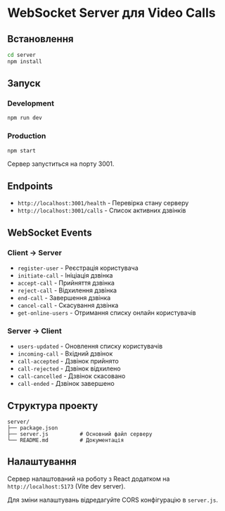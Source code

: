 # WebSocket Server для Video Calls

## Встановлення

```bash
cd server
npm install
```

## Запуск

### Development
```bash
npm run dev
```

### Production
```bash
npm start
```

Сервер запуститься на порту 3001.

## Endpoints

- `http://localhost:3001/health` - Перевірка стану серверу
- `http://localhost:3001/calls` - Список активних дзвінків

## WebSocket Events

### Client -> Server
- `register-user` - Реєстрація користувача
- `initiate-call` - Ініціація дзвінка
- `accept-call` - Прийняття дзвінка
- `reject-call` - Відхилення дзвінка
- `end-call` - Завершення дзвінка
- `cancel-call` - Скасування дзвінка
- `get-online-users` - Отримання списку онлайн користувачів

### Server -> Client
- `users-updated` - Оновлення списку користувачів
- `incoming-call` - Вхідний дзвінок
- `call-accepted` - Дзвінок прийнято
- `call-rejected` - Дзвінок відхилено
- `call-cancelled` - Дзвінок скасовано
- `call-ended` - Дзвінок завершено

## Структура проекту

```
server/
├── package.json
├── server.js          # Основний файл серверу
└── README.md          # Документація
```

## Налаштування

Сервер налаштований на роботу з React додатком на `http://localhost:5173` (Vite dev server).

Для зміни налаштувань відредагуйте CORS конфігурацію в `server.js`. 